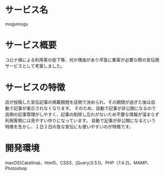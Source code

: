 # サービス名
mogumogu

# サービス概要
コロナ禍による利用客の低下等、何か理由があり早急に集客が必要な際の宣伝用サービスとして考案しました。

# サービスの特徴
店が投稿した宣伝記事の掲載期間を店側で決められ、その期間が過ぎた後は自動で記事が表示されなくなります。
そのため、自動で記事が非公開になるので店側の記事管理がしやすく、記事の削除し忘れがないため不要な情報が溜まらず利用客側には見やすい作りになっています。
自動で記事が非公開になるという特徴を生かし、１日２日の急な宣伝にも使いやすいのが特徴です。

# 開発環境
macOS(Catallina)、html5、CSS3、jQuery(3.5.1)、PHP（7.4.2)、MAMP、Photoshop
